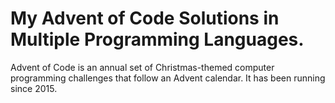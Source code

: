 # My Advent of Code Solutions in Multiple Programming Languages.

Advent of Code is an annual set of Christmas-themed computer programming challenges that follow an Advent calendar. It has been running since 2015.
